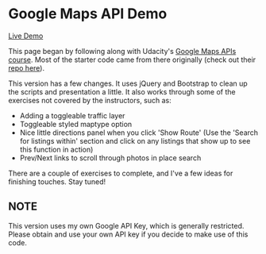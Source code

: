 # Google Maps API Demo

[Live Demo](https://mrmcnerd.github.io/Google-Maps-API-Demo/)

This page began by following along with Udacity's [Google Maps APIs course](https://www.udacity.com/course/google-maps-apis--ud864).
Most of the starter code came from there originally (check out their [repo here](https://github.com/udacity/ud864)).

This version has a few changes. It uses jQuery and Bootstrap to clean up the scripts
and presentation a little. It also works through some of the exercises not covered by
the instructors, such as:

* Adding a toggleable traffic layer
* Toggleable styled maptype option
* Nice little directions panel when you click 'Show Route' (Use the 'Search for listings within'
section and click on any listings that show up to see this function in action)
* Prev/Next links to scroll through photos in place search

There are a couple of exercises to complete, and I've a few ideas for finishing touches. Stay tuned!

## NOTE
This version uses my own Google API Key, which is generally restricted. Please obtain and use your
own API key if you decide to make use of this code.
